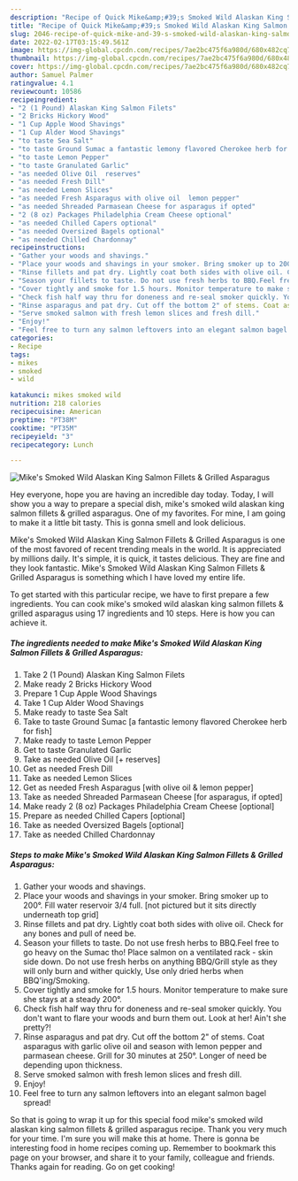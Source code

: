 ```yaml
---
description: "Recipe of Quick Mike&amp;#39;s Smoked Wild Alaskan King Salmon Fillets &amp;amp; Grilled Asparagus"
title: "Recipe of Quick Mike&amp;#39;s Smoked Wild Alaskan King Salmon Fillets &amp;amp; Grilled Asparagus"
slug: 2046-recipe-of-quick-mike-and-39-s-smoked-wild-alaskan-king-salmon-fillets-and-amp-grilled-asparagus
date: 2022-02-17T03:15:49.561Z
image: https://img-global.cpcdn.com/recipes/7ae2bc475f6a980d/680x482cq70/mikes-smoked-wild-alaskan-king-salmon-fillets-grilled-asparagus-recipe-main-photo.jpg
thumbnail: https://img-global.cpcdn.com/recipes/7ae2bc475f6a980d/680x482cq70/mikes-smoked-wild-alaskan-king-salmon-fillets-grilled-asparagus-recipe-main-photo.jpg
cover: https://img-global.cpcdn.com/recipes/7ae2bc475f6a980d/680x482cq70/mikes-smoked-wild-alaskan-king-salmon-fillets-grilled-asparagus-recipe-main-photo.jpg
author: Samuel Palmer
ratingvalue: 4.1
reviewcount: 10586
recipeingredient:
- "2 (1 Pound) Alaskan King Salmon Filets"
- "2 Bricks Hickory Wood"
- "1 Cup Apple Wood Shavings"
- "1 Cup Alder Wood Shavings"
- "to taste Sea Salt"
- "to taste Ground Sumac a fantastic lemony flavored Cherokee herb for fish"
- "to taste Lemon Pepper"
- "to taste Granulated Garlic"
- "as needed Olive Oil  reserves"
- "as needed Fresh Dill"
- "as needed Lemon Slices"
- "as needed Fresh Asparagus with olive oil  lemon pepper"
- "as needed Shreaded Parmasean Cheese for asparagus if opted"
- "2 (8 oz) Packages Philadelphia Cream Cheese optional"
- "as needed Chilled Capers optional"
- "as needed Oversized Bagels optional"
- "as needed Chilled Chardonnay"
recipeinstructions:
- "Gather your woods and shavings."
- "Place your woods and shavings in your smoker. Bring smoker up to 200°. Fill water reservoir 3/4 full. [not pictured but it sits directly underneath top grid]"
- "Rinse fillets and pat dry. Lightly coat both sides with olive oil. Check for any bones and pull of need be."
- "Season your fillets to taste. Do not use fresh herbs to BBQ.Feel free to go heavy on the Sumac tho! Place salmon on a ventilated rack - skin side down. Do not use fresh herbs on anything BBQ/Grill style as they will only burn and wither quickly, Use only dried herbs when BBQ&#39;ing/Smoking."
- "Cover tightly and smoke for 1.5 hours. Monitor temperature to make sure she stays at a steady 200°."
- "Check fish half way thru for doneness and re-seal smoker quickly. You don&#39;t want to flare your woods and burn them out. Look at her! Ain&#39;t she pretty?!"
- "Rinse asparagus and pat dry. Cut off the bottom 2" of stems. Coat asparagus with garlic olive oil and season with lemon pepper and parmasean cheese. Grill for 30 minutes at 250°. Longer of need be depending upon thickness."
- "Serve smoked salmon with fresh lemon slices and fresh dill."
- "Enjoy!"
- "Feel free to turn any salmon leftovers into an elegant salmon bagel spread!"
categories:
- Recipe
tags:
- mikes
- smoked
- wild

katakunci: mikes smoked wild 
nutrition: 218 calories
recipecuisine: American
preptime: "PT38M"
cooktime: "PT35M"
recipeyield: "3"
recipecategory: Lunch

---
```



![Mike&#39;s Smoked Wild Alaskan King Salmon Fillets &amp; Grilled Asparagus](https://img-global.cpcdn.com/recipes/7ae2bc475f6a980d/680x482cq70/mikes-smoked-wild-alaskan-king-salmon-fillets-grilled-asparagus-recipe-main-photo.jpg)

Hey everyone, hope you are having an incredible day today. Today, I will show you a way to prepare a special dish, mike&#39;s smoked wild alaskan king salmon fillets &amp; grilled asparagus. One of my favorites. For mine, I am going to make it a little bit tasty. This is gonna smell and look delicious.

Mike&#39;s Smoked Wild Alaskan King Salmon Fillets &amp; Grilled Asparagus is one of the most favored of recent trending meals in the world. It is appreciated by millions daily. It's simple, it is quick, it tastes delicious. They are fine and they look fantastic. Mike&#39;s Smoked Wild Alaskan King Salmon Fillets &amp; Grilled Asparagus is something which I have loved my entire life.




To get started with this particular recipe, we have to first prepare a few ingredients. You can cook mike&#39;s smoked wild alaskan king salmon fillets &amp; grilled asparagus using 17 ingredients and 10 steps. Here is how you can achieve it.

<!--inarticleads1-->

##### The ingredients needed to make Mike&#39;s Smoked Wild Alaskan King Salmon Fillets &amp; Grilled Asparagus:

1. Take 2 (1 Pound) Alaskan King Salmon Filets
1. Make ready 2 Bricks Hickory Wood
1. Prepare 1 Cup Apple Wood Shavings
1. Take 1 Cup Alder Wood Shavings
1. Make ready to taste Sea Salt
1. Take to taste Ground Sumac [a fantastic lemony flavored Cherokee herb for fish]
1. Make ready to taste Lemon Pepper
1. Get to taste Granulated Garlic
1. Take as needed Olive Oil [+ reserves]
1. Get as needed Fresh Dill
1. Take as needed Lemon Slices
1. Get as needed Fresh Asparagus [with olive oil &amp; lemon pepper]
1. Take as needed Shreaded Parmasean Cheese [for asparagus, if opted]
1. Make ready 2 (8 oz) Packages Philadelphia Cream Cheese [optional]
1. Prepare as needed Chilled Capers [optional]
1. Take as needed Oversized Bagels [optional]
1. Take as needed Chilled Chardonnay




<!--inarticleads2-->

##### Steps to make Mike&#39;s Smoked Wild Alaskan King Salmon Fillets &amp; Grilled Asparagus:

1. Gather your woods and shavings.
1. Place your woods and shavings in your smoker. Bring smoker up to 200°. Fill water reservoir 3/4 full. [not pictured but it sits directly underneath top grid]
1. Rinse fillets and pat dry. Lightly coat both sides with olive oil. Check for any bones and pull of need be.
1. Season your fillets to taste. Do not use fresh herbs to BBQ.Feel free to go heavy on the Sumac tho! Place salmon on a ventilated rack - skin side down. Do not use fresh herbs on anything BBQ/Grill style as they will only burn and wither quickly, Use only dried herbs when BBQ&#39;ing/Smoking.
1. Cover tightly and smoke for 1.5 hours. Monitor temperature to make sure she stays at a steady 200°.
1. Check fish half way thru for doneness and re-seal smoker quickly. You don&#39;t want to flare your woods and burn them out. Look at her! Ain&#39;t she pretty?!
1. Rinse asparagus and pat dry. Cut off the bottom 2" of stems. Coat asparagus with garlic olive oil and season with lemon pepper and parmasean cheese. Grill for 30 minutes at 250°. Longer of need be depending upon thickness.
1. Serve smoked salmon with fresh lemon slices and fresh dill.
1. Enjoy!
1. Feel free to turn any salmon leftovers into an elegant salmon bagel spread!




So that is going to wrap it up for this special food mike&#39;s smoked wild alaskan king salmon fillets &amp; grilled asparagus recipe. Thank you very much for your time. I'm sure you will make this at home. There is gonna be interesting food in home recipes coming up. Remember to bookmark this page on your browser, and share it to your family, colleague and friends. Thanks again for reading. Go on get cooking!
